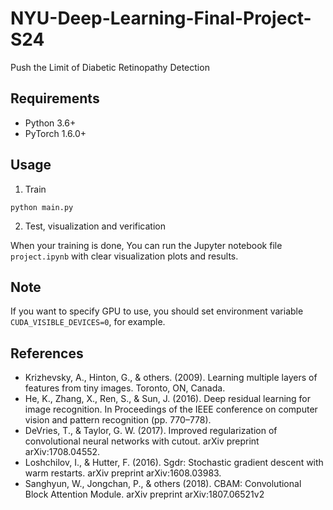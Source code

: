 # NYU-Deep-Learning-Final-Project-S24
Push the Limit of Diabetic Retinopathy Detection

## Requirements
- Python 3.6+
- PyTorch 1.6.0+

## Usage
1. Train

```
python main.py
```

2. Test, visualization and verification

When your training is done, You can run the Jupyter notebook file `project.ipynb` with clear visualization plots and results.

## Note
If you want to specify GPU to use, you should set environment variable `CUDA_VISIBLE_DEVICES=0`, for example.

## References
- Krizhevsky, A., Hinton, G., & others. (2009). Learning multiple layers of features from tiny images. Toronto, ON, Canada.
- He, K., Zhang, X., Ren, S., & Sun, J. (2016). Deep residual learning for image recognition. In Proceedings of the IEEE conference on computer vision and pattern recognition (pp. 770–778).
- DeVries, T., & Taylor, G. W. (2017). Improved regularization of convolutional neural networks with cutout. arXiv preprint arXiv:1708.04552.
- Loshchilov, I., & Hutter, F. (2016). Sgdr: Stochastic gradient descent with warm restarts. arXiv preprint arXiv:1608.03983.
- Sanghyun, W., Jongchan, P., & others  (2018). CBAM: Convolutional Block Attention Module. arXiv preprint arXiv:1807.06521v2
